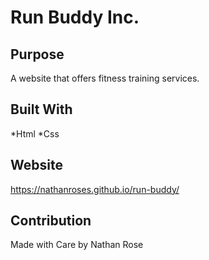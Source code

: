 # Run Buddy Inc.

## Purpose
A website that offers fitness training services.

## Built With
*Html
*Css

## Website
https://nathanroses.github.io/run-buddy/

## Contribution
Made with Care by Nathan Rose
